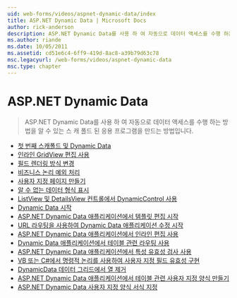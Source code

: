 ```yaml
---
uid: web-forms/videos/aspnet-dynamic-data/index
title: ASP.NET Dynamic Data | Microsoft Docs
author: rick-anderson
description: ASP.NET Dynamic Data를 사용 하 여 자동으로 데이터 액세스를 수행 하는 방법을 알 수 있는 스 캐 폴드 된 응용 프로그램을 만드는 방법입니다.
ms.author: riande
ms.date: 10/05/2011
ms.assetid: cd51e6c4-6ff9-419d-8ac8-a39b79d63c78
msc.legacyurl: /web-forms/videos/aspnet-dynamic-data
msc.type: chapter
---
```

<a name="aspnet-dynamic-data"></a>ASP.NET Dynamic Data
====================
> ASP.NET Dynamic Data를 사용 하 여 자동으로 데이터 액세스를 수행 하는 방법을 알 수 있는 스 캐 폴드 된 응용 프로그램을 만드는 방법입니다.


- [첫 번째 스캐폴드 및 Dynamic Data](your-first-scaffold-and-what-is-dynamic-data.md)
- [인라인 GridView 편집 사용](how-do-i-enable-inline-gridview-editing.md)
- [필드 렌더링 방식 변경](how-do-i-change-how-my-fields-render.md)
- [비즈니스 논리 예외 처리](how-do-i-handle-business-logic-exceptions.md)
- [사용자 지정 페이지 만들기](how-do-i-make-custom-pages.md)
- [알 수 없는 데이터 형식 표시](how-do-i-display-unknown-datatypes.md)
- [ListView 및 DetailsView 컨트롤에서 DynamicControl 사용](how-do-i-use-a-dynamiccontrol-in-listview-and-detailsview-controls.md)
- [Dynamic Data 시작](getting-started-with-dynamic-data.md)
- [ASP.NET Dynamic Data 애플리케이션에서 템플릿 편집 시작](begin-editing-the-templates-in-aspnet-dynamic-data-applications.md)
- [URL 라우팅을 사용하여 Dynamic Data 애플리케이션 수정 시작](begin-modifying-dynamic-data-applications-with-url-routing.md)
- [ASP.NET Dynamic Data 애플리케이션에서 인라인 편집 사용](enable-in-line-editing-in-aspnet-dynamic-data-applications.md)
- [Dynamic Data 애플리케이션에서 테이블 관련 라우팅 사용](how-to-enable-table-specific-routing-in-dynamic-data-applications.md)
- [ASP.NET Dynamic Data 애플리케이션에서 특성 유효성 검사 사용](how-to-use-attribute-validation-in-aspnet-dynamic-data-applications.md)
- [VB 또는 C#에서 명령적 논리를 사용하여 사용자 지정 필드 유효성 구현](how-to-implement-custom-field-validation-with-imperative-logic-in-vb-or-c.md)
- [DynamicData 데이터 그리드에서 열 제거](how-to-remove-columns-from-your-dynamicdata-data-grids.md)
- [ASP.NET Dynamic Data 애플리케이션에서 테이블 관련 사용자 지정 양식 만들기](how-to-create-table-specific-custom-forms-in-an-aspnet-dynamic-data-application.md)
- [ASP.NET Dynamic Data 사용자 지정 양식 서식 지정](aspnet-dynamic-data-custom-form-formatting.md)
